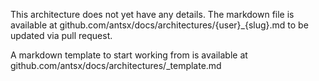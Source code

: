 This architecture does not yet have any details. The markdown file is available at github.com/antsx/docs/architectures/{user}\_{slug}.md to be updated via pull request.

A markdown template to start working from is available at github.com/antsx/docs/architectures/\_template.md
